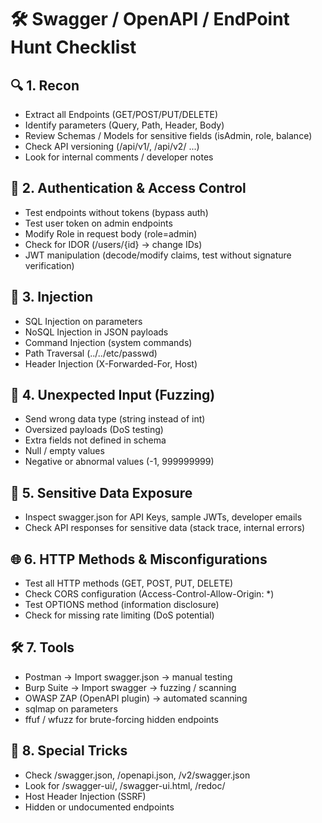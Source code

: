 # 🛠 Swagger / OpenAPI / EndPoint Hunt Checklist

## 🔍 1. Recon
- Extract all Endpoints (GET/POST/PUT/DELETE)
- Identify parameters (Query, Path, Header, Body)
- Review Schemas / Models for sensitive fields (isAdmin, role, balance)
- Check API versioning (/api/v1/, /api/v2/ ...)
- Look for internal comments / developer notes

## 🔑 2. Authentication & Access Control
- Test endpoints without tokens (bypass auth)
- Test user token on admin endpoints
- Modify Role in request body (role=admin)
- Check for IDOR (/users/{id} → change IDs)
- JWT manipulation (decode/modify claims, test without signature verification)

## 💉 3. Injection
- SQL Injection on parameters
- NoSQL Injection in JSON payloads
- Command Injection (system commands)
- Path Traversal (../../etc/passwd)
- Header Injection (X-Forwarded-For, Host)

## 🔄 4. Unexpected Input (Fuzzing)
- Send wrong data type (string instead of int)
- Oversized payloads (DoS testing)
- Extra fields not defined in schema
- Null / empty values
- Negative or abnormal values (-1, 999999999)

## 🔐 5. Sensitive Data Exposure
- Inspect swagger.json for API Keys, sample JWTs, developer emails
- Check API responses for sensitive data (stack trace, internal errors)

## 🌐 6. HTTP Methods & Misconfigurations
- Test all HTTP methods (GET, POST, PUT, DELETE)
- Check CORS configuration (Access-Control-Allow-Origin: *)
- Test OPTIONS method (information disclosure)
- Check for missing rate limiting (DoS potential)

## 🛠 7. Tools
- Postman → Import swagger.json → manual testing
- Burp Suite → Import swagger → fuzzing / scanning
- OWASP ZAP (OpenAPI plugin) → automated scanning
- sqlmap on parameters
- ffuf / wfuzz for brute-forcing hidden endpoints

## 🎯 8. Special Tricks
- Check /swagger.json, /openapi.json, /v2/swagger.json
- Look for /swagger-ui/, /swagger-ui.html, /redoc/
- Host Header Injection (SSRF)
- Hidden or undocumented endpoints
